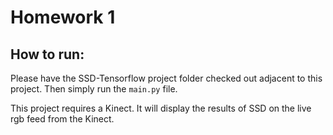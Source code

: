 
# Homework 1

## How to run:

Please have the SSD-Tensorflow project folder checked out adjacent to this project. Then simply run the `main.py` file.

This project requires a Kinect. It will display the results of SSD on the live rgb feed from the Kinect.